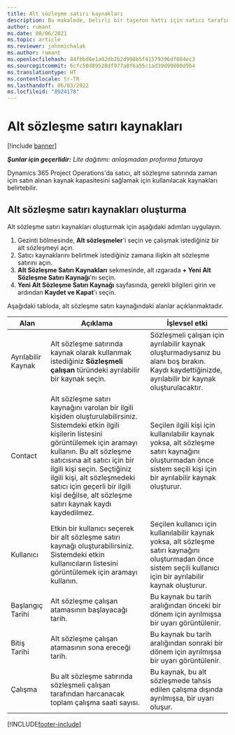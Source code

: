 ```yaml
---
title: Alt sözleşme satırı kaynakları
description: Bu makalede, belirli bir taşeron hattı için satıcı tarafından sağlanan adanmış kaynakların nasıl belirtilmesi açıklanmaktadır.
author: rumant
ms.date: 08/06/2021
ms.topic: article
ms.reviewer: johnmichalak
ms.author: rumant
ms.openlocfilehash: 84fbbd6e1a82db2b2d998b5f41579396df884ec3
ms.sourcegitcommit: 6cfc50d89528df977a8f6a55c1ad39d99800d9b4
ms.translationtype: HT
ms.contentlocale: tr-TR
ms.lasthandoff: 06/03/2022
ms.locfileid: "8924178"
---
```

# <a name="subcontract-line-resources"></a>Alt sözleşme satırı kaynakları

[!include [banner](../../includes/dataverse-preview.md)]

_**Şunlar için geçerlidir:** Lite dağıtımı: anlaşmadan proforma faturaya_

Dynamics 365 Project Operations'da satıcı, alt sözleşme satırında zaman için satın alınan kaynak kapasitesini sağlamak için kullanılacak kaynakları belirtebilir.

## <a name="create-subcontract-line-resources"></a>Alt sözleşme satırı kaynakları oluşturma

Alt sözleşme satırı kaynakları oluşturmak için aşağıdaki adımları uygulayın.

1. Gezinti bölmesinde, **Alt sözleşmeler**'i seçin ve çalışmak istediğiniz bir alt sözleşmeyi açın.
2. Satıcı kaynaklarını belirtmek istediğiniz zamana ilişkin alt sözleşme satırını açın.
3. **Alt Sözleşme Satırı Kaynakları** sekmesinde, alt ızgarada **+ Yeni Alt Sözleşme Satırı Kaynağı**'nı seçin.
4. **Yeni Alt Sözleşme Satırı Kaynağı** sayfasında, gerekli bilgileri girin ve ardından **Kaydet ve Kapat**'ı seçin.

Aşağıdaki tabloda, alt sözleşme satırı kaynağındaki alanlar açıklanmaktadır.

| Alan | Açıklama | İşlevsel etki |
| ----- | ----------- | ----------------- |
| Ayrılabilir Kaynak | Alt sözleşme satırında kaynak olarak kullanmak istediğiniz **Sözleşmeli çalışan** türündeki ayrılabilir bir kaynak seçin.| Sözleşmeli çalışan için ayrılabilir kaynak oluşturmadıysanız bu alanı boş bırakın. Kaydı kaydettiğinizde, ayrılabilir bir kaynak oluşturulacaktır.  |
| Contact | Alt sözleşme satırı kaynağını varolan bir ilgili kişiden oluşturulabilirsiniz. Sistemdeki etkin ilgili kişilerin listesini görüntülemek için aramayı kullanın. Bu alt sözleşme satıcısına ait satıcı için bir ilgili kişi seçin. Seçtiğiniz ilgili kişi, alt sözleşmedeki satıcı için geçerli bir ilgili kişi değilse, alt sözleşme satırı kaynak kaydı kaydedilmez.| Seçilen ilgili kişi için kullanılabilir kaynak yoksa, alt sözleşme satırı kaynağını oluşturmadan önce sistem seçili kişi için bir ayrılabilir kaynak oluşturur. |
| Kullanıcı | Etkin bir kullanıcı seçerek bir alt sözleşme satırı kaynağı oluşturabilirsiniz. Sistemdeki etkin kullanıcıların listesini görüntülemek için aramayı kullanın.| Seçilen kullanıcı için kullanılabilir kaynak yoksa, alt sözleşme satırı kaynağını oluşturmadan önce sistem seçili kullanıcı için bir ayrılabilir kaynak oluşturur. |
| Başlangıç Tarihi | Alt sözleşme çalışan atamasının başlayacağı tarih.| Bu kaynak bu tarih aralığından önceki bir dönem için ayrılmışsa bir uyarı görüntülenir. |
| Bitiş Tarihi | Alt sözleşme çalışan atamasının sona ereceği tarih.| Bu kaynak bu tarih aralığından sonraki bir dönem için ayrılmışsa bir uyarı görüntülenir. |
| Çalışma | Bu alt sözleşme satırında sözleşmeli çalışan tarafından harcanacak toplam çalışma saati sayısı.| Bu kaynak, bu alt sözleşmede tahsis edilen çalışma dışında ayrılmışsa, bir uyarı oluşur. |


[!INCLUDE[footer-include](../../includes/footer-banner.md)]
